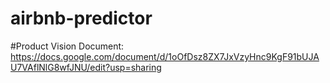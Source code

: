# airbnb-predictor

#Product Vision Document:
https://docs.google.com/document/d/1oOfDsz8ZX7JxVzyHnc9KgF91bUJAU7VAflNlG8wfJNU/edit?usp=sharing
